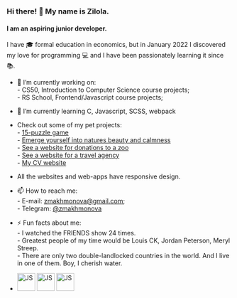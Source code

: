### Hi there! 👋 My name is Zilola.
#### I am an aspiring junior developer.
I have :mortar_board: formal education in economics, but in January 2022 I discovered my love for programming :computer: and I have been passionately learning it since :books:.

- :blue_book: I’m currently working on: </br>
         - CS50, Introduction to Computer Science course projects;</br>
         - RS School, Frontend/Javascript course projects; </br>

- 🌱 I’m currently learning C, Javascript, SCSS, webpack 

- Check out some of my pet projects:</br>
         - [15-puzzle game](https://zilola08.github.io/fifteen-puzzle-game) </br>
         - [Emerge yourself into natures beauty and calmness](https://zilola08.github.io/nature-sounds/)</br>
         - [See a website for donations to a zoo](https://zilola08.github.io/online-zoo/pages/main/)</br>
         - [See a website for a travel agency](https://zilola08.github.io/travel/)</br>
         - [My CV website](https://zilola08.github.io/CV-Zilola-Makhmonova/)
         
* All the websites and web-apps have responsive design.</br>

- 📫 How to reach me: </br>
         - E-mail: zmakhmonova@gmail.com;</br>
         - Telegram: [@zmakhmonova](https://t.me/zmakhmonova) </br>

- ⚡ Fun facts about me: </br>
         - I watched the FRIENDS show 24 times.</br>
         - Greatest people of my time would be Louis CK, Jordan Peterson, Meryl Streep.</br>
         - There are only two double-landlocked countries in the world. And I live in one of them. Boy, I cherish water.</br>

         
- <img src='https://user-images.githubusercontent.com/44432264/223957461-e78203f8-0069-41c1-99ce-99abae8eecba.png' alt='JS' height='40px' width='40px'> <img src='https://user-images.githubusercontent.com/44432264/223958844-d269b792-1d6d-4fc6-9e59-94c1e0b06990.png' alt='JS' height='40px' width='40px'> <img src='https://user-images.githubusercontent.com/44432264/223959125-e32d9f83-518c-48bd-ad86-559f5851a2ae.png' alt='JS' height='40px' width='40px'> 


